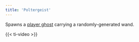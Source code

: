 ```yaml
---
title: 'Poltergeist'
---
```


Spawns a [player ghost](https://noita.wiki.gg/wiki/Kummitus) carrying a randomly-generated wand.

{{< ti-video >}}
